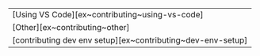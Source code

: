 ||
|--------|
| [Using VS Code][ex~contributing~using-vs-code] |
| [Other][ex~contributing~other] |
| [contributing dev env setup][ex~contributing~dev-env-setup] |
